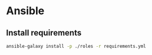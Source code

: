 # Ansible

## Install requirements

```bash
ansible-galaxy install -p ./roles -r requirements.yml
```